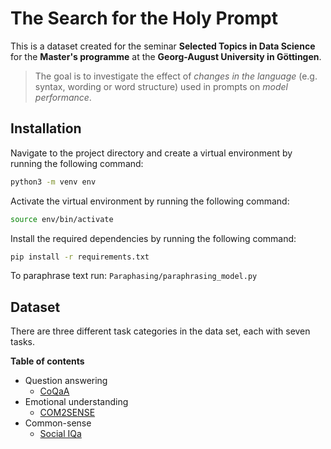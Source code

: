 # The Search for the Holy Prompt 

This is a dataset created for the seminar **Selected Topics in Data Science** for the **Master's programme** at the **Georg-August University in Göttingen**.

>The goal is to investigate the effect of *changes in the language* (e.g. syntax,  wording or word structure) used in prompts on *model performance*.

## Installation

Navigate to the project directory and create a virtual environment by running the following command:
```bash
python3 -m venv env
```
Activate the virtual environment by running the following command:
```bash
source env/bin/activate
```

Install the required dependencies by running the following command:
```bash
pip install -r requirements.txt
```

To paraphrase text run: `Paraphasing/paraphrasing_model.py`

## Dataset

There are three different task categories in the data set, each with seven tasks.

**Table of contents**

* Question answering
  * [CoQaA](https://github.com/google/BIG-bench/tree/main/bigbench/benchmark_tasks/coqa_conversational_question_answering)
* Emotional understanding
  * [COM2SENSE](https://github.com/google/BIG-bench/tree/main/bigbench/benchmark_tasks/com2sense)
* Common-sense
  * [Social IQa](https://github.com/google/BIG-bench/tree/main/bigbench/benchmark_tasks/social_iqa)